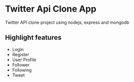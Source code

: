 # Twitter Api Clone App

Twitter API clone project using nodejs, express and mongodb

## Highlight features

- Login
- Register
- User Profile
- Follower
- Following
- Tweet
